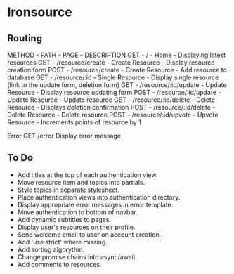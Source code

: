 # Ironsource

## Routing

METHOD - PATH - PAGE - DESCRIPTION
GET - / - Home - Displaying latest resources
GET - /resource/create - Create Resource - Display resource creation form
POST - /resource/create - Create Resource - Add resource to database
GET - /resource/:id - Single Resource - Display single resource (link to the update form, deletion form)
GET - /resource/:id/update - Update Resource - Display resource updating form
POST - /resource/:id/update - Update Resource - Update resource
GET - /resource/:id/delete - Delete Resource - Displays deletion confirmation
POST - /resource/:id/delete - Delete Resource - Delete resource
POST - /resource/:id/upvote - Upvote Resource - Increments points of resource by 1

Error GET /error Display error message

## To Do

- Add titles at the top of each authentication view.
- Move resource item and topics into partials.
- Style topics in separate stylesheet.
- Place authentication views into authentication directory.
- Display appropriate error messages in error template.
- Move authentication to bottom of navbar.
- Add dynamic subtitles to pages.
- Display user's resources on their profile.
- Send welcome email to user on account creation.
- Add 'use strict' where missing.
- Add sorting algorythm.
- Change promise chains into async/await.
- Add comments to resources.
